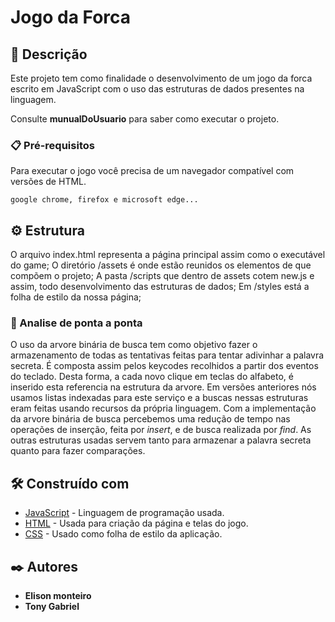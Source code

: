 ﻿
# Jogo da Forca


## 🚀 Descrição

Este projeto tem como finalidade o desenvolvimento de um jogo da forca escrito em JavaScript com o uso das estruturas de dados presentes na linguagem.

Consulte **munualDoUsuario** para saber como executar o projeto.

### 📋 Pré-requisitos

Para executar o jogo você precisa de um navegador compatível com versões de HTML.

```
google chrome, firefox e microsoft edge...
```

## ⚙️ Estrutura
O arquivo index.html representa a página principal assim como o executável do game;
O diretório /assets é onde estão reunidos os elementos de que compõem o projeto;
A pasta /scripts que dentro de assets cotem new.js e assim, todo desenvolvimento das estruturas de dados;
Em /styles está a folha de estilo da nossa página;



### 🔩 Analise de ponta a ponta

O uso da arvore binária de busca tem como objetivo fazer o armazenamento de todas as tentativas feitas para tentar adivinhar a palavra secreta. É composta assim pelos keycodes recolhidos a partir dos eventos do teclado. Desta forma, a cada novo clique em teclas do alfabeto, é inserido esta referencia na estrutura da arvore. 
	Em versões anteriores nós usamos listas indexadas para este serviço e a buscas nessas estruturas eram feitas usando recursos da própria linguagem. Com a implementação da arvore binária de busca percebemos uma redução de tempo nas operações de inserção, feita por _insert_, e de busca realizada por _find_.
As outras estruturas usadas servem tanto para armazenar a palavra secreta quanto para fazer comparações.


## 🛠️ Construído com


* [JavaScript](https://developer.mozilla.org/en-US/docs/Web/JavaScript) - Linguagem de programação usada.
* [HTML](https://developer.mozilla.org/pt-BR/docs/Web/HTML) - Usada para criação da página e telas do jogo.
* [CSS](https://developer.mozilla.org/pt-BR/docs/Web/CSS) - Usado como folha de estilo da aplicação.


## ✒️ Autores

* **Elison monteiro** 
* **Tony Gabriel** 

